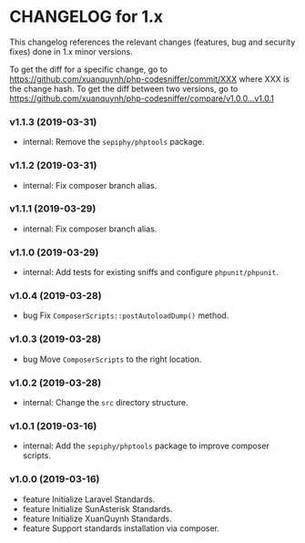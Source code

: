 CHANGELOG for 1.x
===================

This changelog references the relevant changes (features, bug and security fixes) done
in 1.x minor versions.

To get the diff for a specific change, go to https://github.com/xuanquynh/php-codesniffer/commit/XXX where XXX is the change hash.
To get the diff between two versions, go to https://github.com/xuanquynh/php-codesniffer/compare/v1.0.0...v1.0.1

### v1.1.3 (2019-03-31)

  * internal: Remove the `sepiphy/phptools` package.

### v1.1.2 (2019-03-31)

  * internal: Fix composer branch alias.

### v1.1.1 (2019-03-29)

  * internal: Fix composer branch alias.

### v1.1.0 (2019-03-29)

  * internal: Add tests for existing sniffs and configure `phpunit/phpunit`.

### v1.0.4 (2019-03-28)

  * bug Fix `ComposerScripts::postAutoloadDump()` method.

### v1.0.3 (2019-03-28)

  * bug Move `ComposerScripts` to the right location.

### v1.0.2 (2019-03-28)

  * internal: Change the `src` directory structure.

### v1.0.1 (2019-03-16)

  * internal: Add the `sepiphy/phptools` package to improve composer scripts.

### v1.0.0 (2019-03-16)

  * feature Initialize Laravel Standards.
  * feature Initialize SunAsterisk Standards.
  * feature Initialize XuanQuynh Standards.
  * feature Support standards installation via composer.
